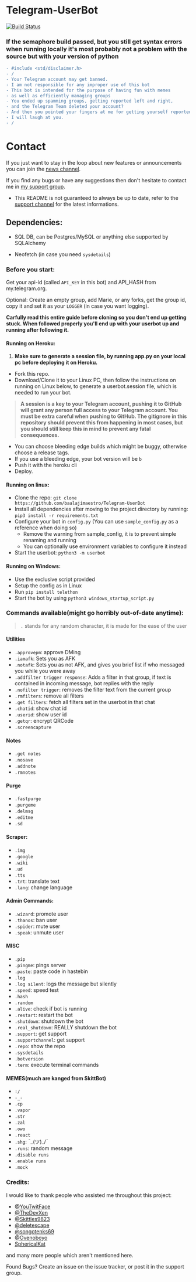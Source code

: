 # Telegram-UserBot

[![Build Status](https://semaphoreci.com/api/v1/baalajimaestro/telegram-userbot/branches/modular/badge.svg)](https://semaphoreci.com/baalajimaestro/telegram-userbot)

### If the semaphore build passed, but you still get syntax errors when running locally it's most probably not a problem with the source but with your version of python

```diff
- #include <std/disclaimer.h>
- /
- Your Telegram account may get banned.
- I am not responsible for any improper use of this bot
- This bot is intended for the purpose of having fun with memes
- as well as efficiently managing groups
- You ended up spamming groups, getting reported left and right,
- and the Telegram Team deleted your account?
- And then you pointed your fingers at me for getting yourself reported?
- I will laugh at you.
- /
```

# Contact
If you just want to stay in the loop about new features or
announcements you can join the [news channel](https://t.me/maestro_userbot_channel).

If you find any bugs or have any suggestions then don't hesitate to contact me in [my support group](https://t.me/userbot_support).

- This README is not guaranteed to always be up to date, refer to the [support channel](https://t.me/maestro_userbot_channel) for the latest informations.

## Dependencies:

- SQL DB, can be Postgres/MySQL or anything else supported by SQLAlchemy

- Neofetch (in case you need `sysdetails`)

### Before you start:
Get your api-id (called `API_KEY` in this bot) and API_HASH from my.telegram.org.


Optional: Create an empty group, add Marie, or any forks, get the group id, copy it and set it as your `LOGGER` (in case you want logging).


**Carfully read this entire guide before cloning so you don't end up getting stuck. When followed properly you'll end up with your userbot up and running after following it.**

#### Running on Heroku:
1. **Make sure to generate a session file, by running app.py on your local pc before deploying it on Heroku.**
- Fork this repo.
- Download/Clone it to your Linux PC, then follow the instructions on running on Linux below, to generate a userbot.session file, which is needed to run your bot.
> **A session is a key to your Telegram account, pushing it to GitHub will grant any person full access to your Telegram account.
You must be extra careful when pushing to GitHub. The gitignore in this repository should prevent this from happening in most cases, but you should still keep this in mind to prevent any fatal consequences.**
- You can choose bleeding edge builds which might be buggy, otherwise choose a release tags.
- If you use a bleeding edge, your bot version will be `b`
- Push it with the heroku cli
- Deploy.

#### Running on linux:
- Clone the repo: `git clone https://github.com/baalajimaestro/Telegram-UserBot`
- Install all dependencies after moving to the project directory by running: `pip3 install -r requirements.txt`
- Configure your bot in `config.py` (You can use `sample_config.py` as a reference when doing so)
  - Remove the warning from sample_config, it is to prevent simple renaming and running
  - You can optionally use environment variables to configure it instead
- Start the userbot: `python3 -m userbot`

#### Running on Windows:

- Use the exclusive script provided
- Setup the config as in Linux
- Run `pip install telethon`
- Start the bot by using `python3 windows_startup_script.py`

### Commands available(might go horribly out-of-date anytime):

> `.` stands for any random character, it is made for the ease of the user

#### Utilities
- `.approvepm`: approve DMing
- `.iamafk`: Sets you as AFK
- `.notafk`: Sets you as not AFK, and gives you brief list if who messaged you while you were away
- `.addfilter trigger response`: Adds a filter in that group, if text is contained in incoming message, bot replies with the reply
- `.nofilter trigger`: removes the filter text from the current group
- `.rmfilters`: remove all filters
- `.get filters`: fetch all filters set in the userbot in that chat
- `.chatid`: show chat id
- `.userid`: show user id
- `.getqr`: encrypt QRCode
- `.screencapture`

#### Notes
- `.get notes`
- `.nosave`
- `.addnote`
- `.rmnotes`


#### Purge
- `.fastpurge`
- `.purgeme`
- `.delmsg`
- `.editme`
- `.sd`

#### Scraper:
- `.img`
- `.google`
- `.wiki`
- `.ud`
- `.tts`
- `.trt`: translate text
- `.lang`: change language

#### Admin Commands:
- `.wizard`: promote user
- `.thanos`: ban user
- `.spider`: mute user
- `.speak`: unmute user

#### MISC
- `.pip`
- `.pingme`: pings server
- `.paste`: paste code in hastebin
- `.log`
- `.log silent`: logs the message but silently
- `.speed`: speed test
- `.hash`
- `.random`
- `.alive`: check if bot is running
- `.restart`: restart the bot
- `.shutdown`: shutdown the bot
- `.real_shutdown`: REALLY shutdown the bot
- `.support`: get support
- `.supportchannel`: get support
- `.repo`: show the repo
- `.sysdetails`
- `.botversion`
- `.term`: execute terminal commands

#### MEMES(much are kanged from SkittBot)
- `:/`
- `-_-`
- `.cp`
- `.vapor`
- `.str`
- `.zal`
- `.owo`
- `.react`
- `.shg`: ¯\_(ツ)_/¯
- `.runs`: random message
- `.disable runs`
- `.enable runs`
- `.mock`


### Credits:

I would like to thank people who assisted me throughout this project:

* [@YouTwitFace](https://github.com/YouTwitFace)
* [@TheDevXen](https://github.com/TheDevXen)
* [@Skittles9823](https://github.com/Skittles9823)
* [@deletescape](https://github.com/deletescape)
* [@songotenks69](https://github.com/songotenks69)
* [@Ovenoboyo](https://github.com/Ovenoboyo)
* [SphericalKat](https://github.com/ATechnoHazard)

and many more people which aren't mentioned here.

Found Bugs? Create an issue on the issue tracker, or post it in the support group.
